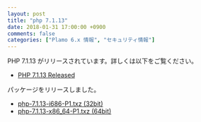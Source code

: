 ```yaml
---
layout: post
title: "php 7.1.13"
date: 2018-01-31 17:00:00 +0900
comments: false
categories: ["Plamo 6.x 情報", "セキュリティ情報"]
---
```

PHP 7.1.13 がリリースされています。詳しくは以下をご覧ください。

* [PHP 7.1.13 Released](http://php.net/ChangeLog-7.php#7.1.13)

パッケージをリリースしました。

* [php-7.1.13-i686-P1.txz (32bit)](ftp://plamo.linet.gr.jp/pub/Plamo-6.x/x86/plamo/05_ext/network2.txz/php-7.1.13-i686-P1.txz)
* [php-7.1.13-x86_64-P1.txz (64bit)](ftp://plamo.linet.gr.jp/pub/Plamo-6.x/x86_64/plamo/05_ext/network2.txz/php-7.1.13-x86_64-P1.txz)


